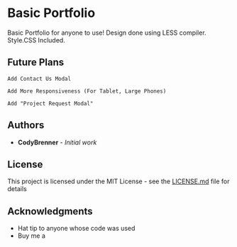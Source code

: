 # Basic Portfolio

Basic Portfolio for anyone to use! Design done using LESS compiler. Style.CSS Included.

## Future Plans

```
Add Contact Us Modal
```
```
Add More Responsiveness (For Tablet, Large Phones)
```
```
Add "Project Request Modal"
```

## Authors

* **CodyBrenner** - *Initial work* 


## License

This project is licensed under the MIT License - see the [LICENSE.md](LICENSE.md) file for details

## Acknowledgments

* Hat tip to anyone whose code was used
* Buy me a 
